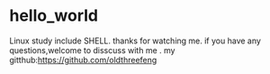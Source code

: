 # hello_world
Linux study include SHELL.
thanks for watching me.
if you have any questions,welcome to disscuss with me .
my gitthub:https://github.com/oldthreefeng
